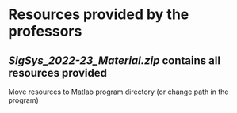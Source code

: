 # Resources provided by the professors

## *SigSys_2022-23_Material.zip* contains all resources provided

Move resources to Matlab program directory (or change path in the program)